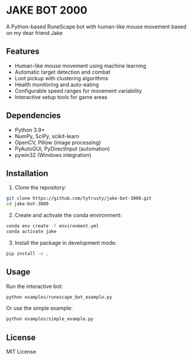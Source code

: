 # JAKE BOT 2000

A Python-based RuneScape bot with human-like mouse movement based on my dear friend Jake

## Features

- Human-like mouse movement using machine learning
- Automatic target detection and combat
- Loot pickup with clustering algorithms
- Health monitoring and auto-eating
- Configurable speed ranges for movement variability
- Interactive setup tools for game areas

## Dependencies

- Python 3.9+
- NumPy, SciPy, scikit-learn
- OpenCV, Pillow (image processing)
- PyAutoGUI, PyDirectInput (automation)
- pywin32 (Windows integration)

## Installation

1. Clone the repository:
```bash
git clone https://github.com/tytrusty/jake-bot-3000.git
cd jake-bot-3000
```

2. Create and activate the conda environment:
```bash
conda env create -f environment.yml
conda activate jake
```

3. Install the package in development mode:
```bash
pip install -e .
```

## Usage

Run the interactive bot:
```bash
python examples/runescape_bot_example.py
```

Or use the simple example:
```bash
python examples/simple_example.py
```

## License

MIT License 
